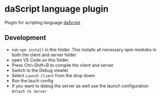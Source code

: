 # daScript language plugin

Plugin for scripting language [daScript](https://dascript.org/)

## Development

- run `npm install` in this folder. This installs all necessary npm modules in both the client and server folder
- open VS Code on this folder.
- Press Ctrl+Shift+B to compile the client and server
- Switch to the Debug viewlet
- Select `Launch Client` from the drop down
- Run the lauch config
- If you want to debug the server as well use the launch configuration `Attach to Server`